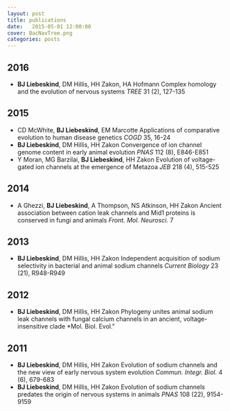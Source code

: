 ```yaml
---
layout: post
title: publications
date:   2015-05-01 12:00:00
cover: BacNavTree.png
categories: posts
---
```


## 2016

+ **BJ Liebeskind**, DM Hillis, HH Zakon, HA Hofmann Complex homology and the evolution of nervous systems *TREE* 31 (2), 127-135

## 2015

+ CD McWhite, **BJ Liebeskind**, EM Marcotte Applications of comparative evolution to human disease genetics *COGD* 35, 16-24
+ **BJ Liebeskind**, DM Hillis, HH Zakon Convergence of ion channel genome content in early animal evolution *PNAS* 112 (8), E846-E851
+ Y Moran, MG Barzilai, **BJ Liebeskind**, HH Zakon Evolution of voltage-gated ion channels at the emergence of Metazoa *JEB* 218 (4), 515-525

## 2014

+ A Ghezzi, **BJ Liebeskind**, A Thompson, NS Atkinson, HH Zakon Ancient association between cation leak channels and Mid1 proteins is conserved in fungi and animals *Front. Mol. Neurosci.* 7

## 2013

+ **BJ Liebeskind**, DM Hillis, HH Zakon Independent acquisition of sodium selectivity in bacterial and animal sodium channels *Current Biology* 23 (21), R948-R949

## 2012

+ **BJ Liebeskind**, DM Hillis, HH Zakon Phylogeny unites animal sodium leak channels with fungal calcium channels in an ancient, voltage-insensitive clade *Mol. Biol. Evol."

## 2011

+ **BJ Liebeskind**, DM Hillis, HH Zakon Evolution of sodium channels and the new view of early nervous system evolution *Commun. Integr. Biol.* 4 (6), 679-683
+ **BJ Liebeskind**, DM Hillis, HH Zakon Evolution of sodium channels predates the origin of nervous systems in animals *PNAS* 108 (22), 9154-9159

